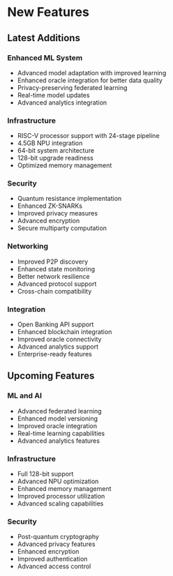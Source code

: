 # New Features

## Latest Additions

### Enhanced ML System

- Advanced model adaptation with improved learning
- Enhanced oracle integration for better data quality
- Privacy-preserving federated learning
- Real-time model updates
- Advanced analytics integration

### Infrastructure

- RISC-V processor support with 24-stage pipeline
- 4.5GB NPU integration
- 64-bit system architecture
- 128-bit upgrade readiness
- Optimized memory management

### Security

- Quantum resistance implementation
- Enhanced ZK-SNARKs
- Improved privacy measures
- Advanced encryption
- Secure multiparty computation

### Networking

- Improved P2P discovery
- Enhanced state monitoring
- Better network resilience
- Advanced protocol support
- Cross-chain compatibility

### Integration

- Open Banking API support
- Enhanced blockchain integration
- Improved oracle connectivity
- Advanced analytics support
- Enterprise-ready features

## Upcoming Features

### ML and AI

- Advanced federated learning
- Enhanced model versioning
- Improved oracle integration
- Real-time learning capabilities
- Advanced analytics features

### Infrastructure

- Full 128-bit support
- Advanced NPU optimization
- Enhanced memory management
- Improved processor utilization
- Advanced scaling capabilities

### Security

- Post-quantum cryptography
- Advanced privacy features
- Enhanced encryption
- Improved authentication
- Advanced access control
